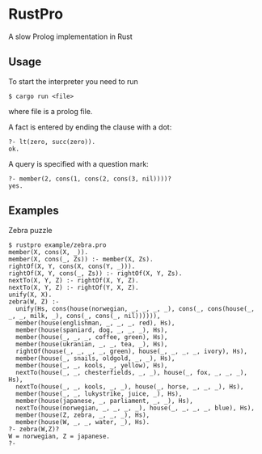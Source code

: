 # RustPro

A slow Prolog implementation in Rust

## Usage
To start the interpreter you need to run
```
$ cargo run <file>
```
where file is a prolog file.

A fact is entered by ending the clause with a dot:
```
?- lt(zero, succ(zero)).
ok.
```

A query is specified with a question mark:
```
?- member(2, cons(1, cons(2, cons(3, nil))))?
yes.
```

## Examples
Zebra puzzle
```
$ rustpro example/zebra.pro
member(X, cons(X, _)).
member(X, cons(_, Zs)) :- member(X, Zs).
rightOf(X, Y, cons(X, cons(Y, _))).
rightOf(X, Y, cons(_, Zs)) :- rightOf(X, Y, Zs).
nextTo(X, Y, Z) :- rightOf(X, Y, Z).
nextTo(X, Y, Z) :- rightOf(Y, X, Z).
unify(X, X).
zebra(W, Z) :- 
  unify(Hs, cons(house(norwegian, _, _, _, _), cons(_, cons(house(_, _, _, milk, _), cons(_, cons(_, nil)))))),
  member(house(englishman, _, _, _, red), Hs), 
  member(house(spaniard, dog, _, _, _), Hs), 
  member(house(_, _, _, coffee, green), Hs), 
  member(house(ukranian, _, _, tea, _), Hs), 
  rightOf(house(_, _, _, _, green), house(_, _, _, _, ivory), Hs), 
  member(house(_, snails, oldgold, _, _), Hs), 
  member(house(_, _, kools, _, yellow), Hs), 
  nextTo(house(_, _, chesterfields, _, _), house(_, fox, _, _, _), Hs), 
  nextTo(house(_, _, kools, _, _), house(_, horse, _, _, _), Hs), 
  member(house(_, _, lukystrike, juice, _), Hs), 
  member(house(japanese, _, parliament, _, _), Hs), 
  nextTo(house(norwegian, _, _, _, _), house(_, _, _, _, blue), Hs), 
  member(house(Z, zebra, _, _, _), Hs), 
  member(house(W, _, _, water, _), Hs).
?- zebra(W,Z)?
W = norwegian, Z = japanese.
?- 
```
